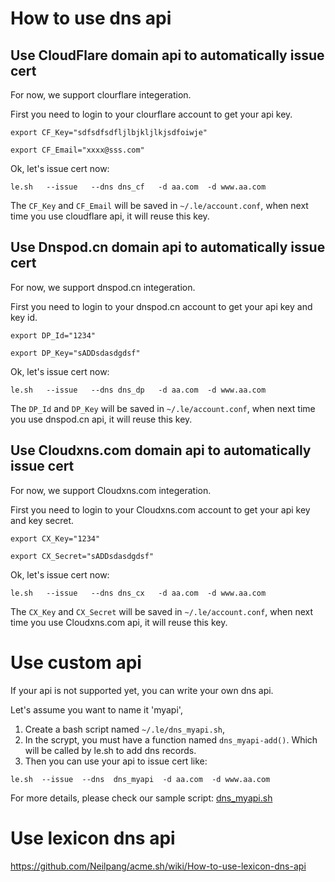 # How to use dns api

## Use CloudFlare domain api to automatically issue cert

For now, we support clourflare integeration.

First you need to login to your clourflare account to get your api key.

```
export CF_Key="sdfsdfsdfljlbjkljlkjsdfoiwje"

export CF_Email="xxxx@sss.com"

```

Ok, let's issue cert now:
```
le.sh   --issue   --dns dns_cf   -d aa.com  -d www.aa.com
```

The `CF_Key` and `CF_Email`  will be saved in `~/.le/account.conf`, when next time you use cloudflare api, it will reuse this key.



## Use Dnspod.cn domain api to automatically issue cert

For now, we support dnspod.cn integeration.

First you need to login to your dnspod.cn account to get your api key and key id.

```
export DP_Id="1234"

export DP_Key="sADDsdasdgdsf"

```

Ok, let's issue cert now:
```
le.sh   --issue   --dns dns_dp   -d aa.com  -d www.aa.com
```

The `DP_Id` and `DP_Key`  will be saved in `~/.le/account.conf`, when next time you use dnspod.cn api, it will reuse this key.


## Use Cloudxns.com domain api to automatically issue cert

For now, we support Cloudxns.com integeration.

First you need to login to your Cloudxns.com account to get your api key and key secret.

```
export CX_Key="1234"

export CX_Secret="sADDsdasdgdsf"

```

Ok, let's issue cert now:
```
le.sh   --issue   --dns dns_cx   -d aa.com  -d www.aa.com
```

The `CX_Key` and `CX_Secret`  will be saved in `~/.le/account.conf`, when next time you use Cloudxns.com api, it will reuse this key.



# Use custom api

If your api is not supported yet,  you can write your own dns api.

Let's assume you want to name it 'myapi',

1. Create a bash script named  `~/.le/dns_myapi.sh`,
2. In the scrypt, you must have a function named `dns_myapi-add()`. Which will be called by le.sh to add dns records.
3. Then you can use your api to issue cert like:

```
le.sh  --issue  --dns  dns_myapi  -d aa.com  -d www.aa.com
```

For more details, please check our sample script: [dns_myapi.sh](dns_myapi.sh)



# Use lexicon dns api

https://github.com/Neilpang/acme.sh/wiki/How-to-use-lexicon-dns-api


